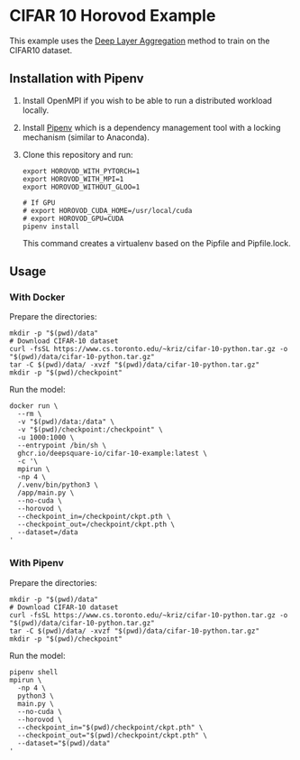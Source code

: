 # CIFAR 10 Horovod Example

This example uses the [Deep Layer Aggregation](https://arxiv.org/abs/1707.06484) method to train on the CIFAR10 dataset.

## Installation with Pipenv

1. Install OpenMPI if you wish to be able to run a distributed workload locally.

2. Install [Pipenv](https://pipenv.pypa.io/en/latest/) which is a dependency management tool with a locking mechanism (similar to Anaconda).

3. Clone this repository and run:

   ```shell
   export HOROVOD_WITH_PYTORCH=1
   export HOROVOD_WITH_MPI=1
   export HOROVOD_WITHOUT_GLOO=1

   # If GPU
   # export HOROVOD_CUDA_HOME=/usr/local/cuda
   # export HOROVOD_GPU=CUDA
   pipenv install
   ```

   This command creates a virtualenv based on the Pipfile and Pipfile.lock.

## Usage

### With Docker

Prepare the directories:

```shell
mkdir -p "$(pwd)/data"
# Download CIFAR-10 dataset
curl -fsSL https://www.cs.toronto.edu/~kriz/cifar-10-python.tar.gz -o "$(pwd)/data/cifar-10-python.tar.gz"
tar -C $(pwd)/data/ -xvzf "$(pwd)/data/cifar-10-python.tar.gz"
mkdir -p "$(pwd)/checkpoint"

```

Run the model:

```shell
docker run \
  --rm \
  -v "$(pwd)/data:/data" \
  -v "$(pwd)/checkpoint:/checkpoint" \
  -u 1000:1000 \
  --entrypoint /bin/sh \
  ghcr.io/deepsquare-io/cifar-10-example:latest \
  -c '\
  mpirun \
  -np 4 \
  /.venv/bin/python3 \
  /app/main.py \
  --no-cuda \
  --horovod \
  --checkpoint_in=/checkpoint/ckpt.pth \
  --checkpoint_out=/checkpoint/ckpt.pth \
  --dataset=/data
'
```

### With Pipenv

Prepare the directories:

```shell
mkdir -p "$(pwd)/data"
# Download CIFAR-10 dataset
curl -fsSL https://www.cs.toronto.edu/~kriz/cifar-10-python.tar.gz -o "$(pwd)/data/cifar-10-python.tar.gz"
tar -C $(pwd)/data/ -xvzf "$(pwd)/data/cifar-10-python.tar.gz"
mkdir -p "$(pwd)/checkpoint"

```

Run the model:

```shell
pipenv shell
mpirun \
  -np 4 \
  python3 \
  main.py \
  --no-cuda \
  --horovod \
  --checkpoint_in="$(pwd)/checkpoint/ckpt.pth" \
  --checkpoint_out="$(pwd)/checkpoint/ckpt.pth" \
  --dataset="$(pwd)/data"
'
```
